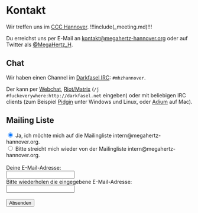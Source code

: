 # Kontakt

Wir treffen uns im
[CCC Hannover]( https://www.openstreetmap.org/search?query=B%C3%BCrgerschule%20Nordstadt%20Hannover#map=19/52.38811/9.71793 ).
!!!include(_meeting.md)!!!

Du erreichst uns per E-Mail an kontakt@megahertz-hannover.org oder
auf Twitter als [@MegaHertz_H](https://twitter.com/MegaHertz_H).

## Chat

Wir haben einen Channel im [Darkfasel IRC](https://www.darkfasel.net/): `#mhzhannover`.

Der kann per [Webchat](https://webirc.darkfasel.net), [Riot/Matrix](https://riot.im) (`/j #fuckeverywhere:http://darkfasel.net` eingeben)
oder mit beliebigen IRC clients (zum Beispiel [Pidgin](https://pidgin.im/) unter Windows und Linux, oder [Adium](https://adium.im/) auf Mac).


## Mailing Liste

<form class="box" id="subscribe" action="http://kundenserver.de/cgi-bin/mailinglist.cgi" method="POST" target="_blank">
  <input checked name="subscribe_r" type="radio" value="subscribe">
  Ja, ich möchte mich auf die Mailingliste intern@megahertz-hannover.org.
  <br/>
  <input name="subscribe_r" type="radio" value="unsubscribe"/>
  Bitte streicht mich wieder von der Mailingliste intern@megahertz-hannover.org.
  <br/>
  <br/>
  Deine E-Mail-Adresse:
  <br/>
  <input maxlength="51" name="mailaccount_r" type="text">
  <br/>
  Bitte wiederholen die eingegebene E-Mail-Adresse:
  <br/>
  <input maxlength="51" name="mailaccount2_r" type="text">
  <br/>

  <br/>
  <input id="submit" type="SUBMIT" value="Absenden">

  <input name="FBMLNAME" type="hidden" value="intern@megahertz-hannover.org">
  <input name="FBLANG" type="hidden" value="de">
  <input name="FBURLERROR_L" type="hidden" value="http://kundenserver.de/mailinglist/error.de.html">
  <input name="FBURLSUBSCRIBE_L" type="hidden" value="http://kundenserver.de/mailinglist/subscribe.de.html">
  <input name="FBURLUNSUBSCRIBE_L" type="hidden" value="http://kundenserver.de/mailinglist/unsubscribe.de.html">
  <input name="FBURLINVALID_L" type="hidden" value="http://kundenserver.de/mailinglist/invalid.de.html">
</form>
